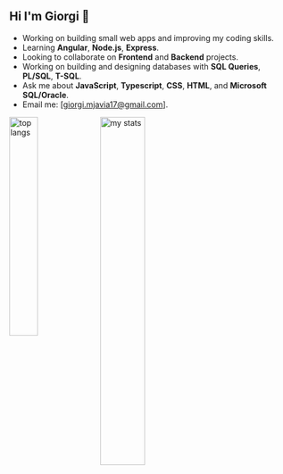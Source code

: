 ## Hi I'm Giorgi 👋

-  Working on building small web apps and improving my coding skills.
-  Learning **Angular**, **Node.js**, **Express**.
-  Looking to collaborate on **Frontend** and **Backend** projects.
-  Working on building and designing databases with **SQL Queries**,  **PL/SQL**,  **T-SQL**.
-  Ask me about **JavaScript**, **Typescript**, **CSS**, **HTML**, and **Microsoft SQL/Oracle**.
-  Email me: [giorgi.mjavia17@gmail.com].
  
<img alt="top langs" align="left" width="31.7%" src="https://github-readme-stats.vercel.app/api/top-langs/?username=giorgimjavia&layout=compact" />

<img alt="my stats" align="left" width="40%" src="https://github-readme-stats.vercel.app/api?username=giorgimjavia" />

